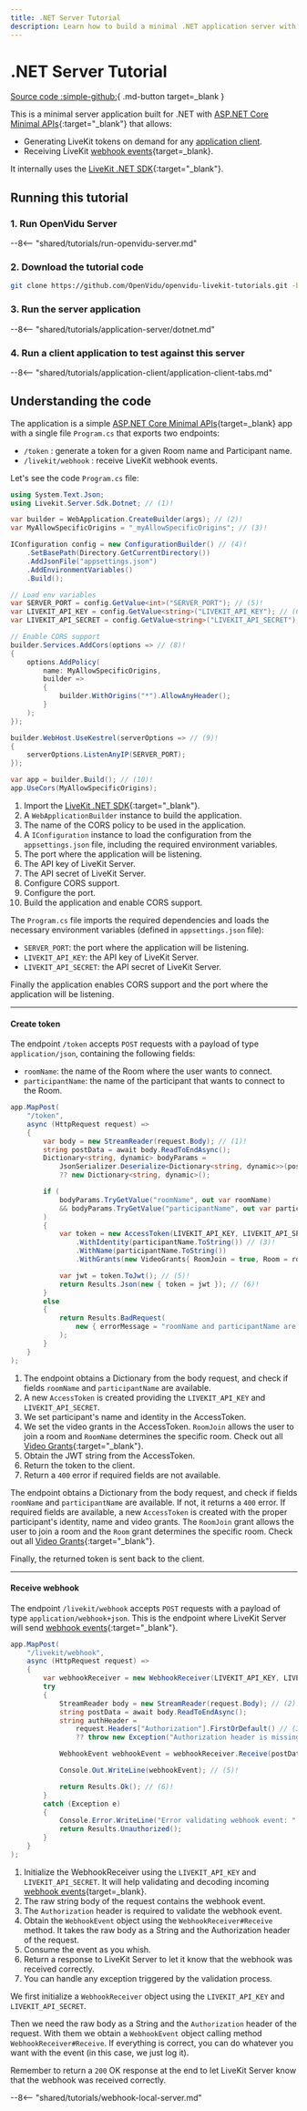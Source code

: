 ```yaml
---
title: .NET Server Tutorial
description: Learn how to build a minimal .NET application server with ASP.NET to generate LiveKit tokens and receive webhook events using the LiveKit .NET SDK.
---
```


# .NET Server Tutorial

[Source code :simple-github:](https://github.com/OpenVidu/openvidu-livekit-tutorials/tree/3.3.0/application-server/dotnet){ .md-button target=\_blank }

This is a minimal server application built for .NET with [ASP.NET Core Minimal APIs](https://learn.microsoft.com/en-us/aspnet/core/tutorials/min-web-api?view=aspnetcore-6.0&tabs=visual-studio){:target="\_blank"} that allows:

-   Generating LiveKit tokens on demand for any [application client](../application-client/index.md).
-   Receiving LiveKit [webhook events](https://docs.livekit.io/home/server/webhooks/){target=\_blank}.

It internally uses the [LiveKit .NET SDK](https://github.com/pabloFuente/livekit-server-sdk-dotnet){:target="\_blank"}.

## Running this tutorial

### 1. Run OpenVidu Server

--8<-- "shared/tutorials/run-openvidu-server.md"

### 2. Download the tutorial code

```bash
git clone https://github.com/OpenVidu/openvidu-livekit-tutorials.git -b 3.3.0
```

### 3. Run the server application

--8<-- "shared/tutorials/application-server/dotnet.md"

### 4. Run a client application to test against this server

--8<-- "shared/tutorials/application-client/application-client-tabs.md"

## Understanding the code

The application is a simple [ASP.NET Core Minimal APIs](https://learn.microsoft.com/en-us/aspnet/core/tutorials/min-web-api?view=aspnetcore-6.0&tabs=visual-studio){target=\_blank} app with a single file `Program.cs` that exports two endpoints:

-   `/token` : generate a token for a given Room name and Participant name.
-   `/livekit/webhook` : receive LiveKit webhook events.

Let's see the code `Program.cs` file:

```cs title="<a href='https://github.com/OpenVidu/openvidu-livekit-tutorials/blob/3.3.0/application-server/dotnet/Program.cs#L1-L36' target='_blank'>Program.cs</a>" linenums="1"
using System.Text.Json;
using Livekit.Server.Sdk.Dotnet; // (1)!

var builder = WebApplication.CreateBuilder(args); // (2)!
var MyAllowSpecificOrigins = "_myAllowSpecificOrigins"; // (3)!

IConfiguration config = new ConfigurationBuilder() // (4)!
    .SetBasePath(Directory.GetCurrentDirectory())
    .AddJsonFile("appsettings.json")
    .AddEnvironmentVariables()
    .Build();

// Load env variables
var SERVER_PORT = config.GetValue<int>("SERVER_PORT"); // (5)!
var LIVEKIT_API_KEY = config.GetValue<string>("LIVEKIT_API_KEY"); // (6)!
var LIVEKIT_API_SECRET = config.GetValue<string>("LIVEKIT_API_SECRET"); // (7)!

// Enable CORS support
builder.Services.AddCors(options => // (8)!
{
    options.AddPolicy(
        name: MyAllowSpecificOrigins,
        builder =>
        {
            builder.WithOrigins("*").AllowAnyHeader();
        }
    );
});

builder.WebHost.UseKestrel(serverOptions => // (9)!
{
    serverOptions.ListenAnyIP(SERVER_PORT);
});

var app = builder.Build(); // (10)!
app.UseCors(MyAllowSpecificOrigins);
```

1. Import the [LiveKit .NET SDK](https://github.com/pabloFuente/livekit-server-sdk-dotnet){:target="\_blank"}.
2. A `WebApplicationBuilder` instance to build the application.
3. The name of the CORS policy to be used in the application.
4. A `IConfiguration` instance to load the configuration from the `appsettings.json` file, including the required environment variables.
5. The port where the application will be listening.
6. The API key of LiveKit Server.
7. The API secret of LiveKit Server.
8. Configure CORS support.
9. Configure the port.
10. Build the application and enable CORS support.

The `Program.cs` file imports the required dependencies and loads the necessary environment variables (defined in `appsettings.json` file):

-   `SERVER_PORT`: the port where the application will be listening.
-   `LIVEKIT_API_KEY`: the API key of LiveKit Server.
-   `LIVEKIT_API_SECRET`: the API secret of LiveKit Server.

Finally the application enables CORS support and the port where the application will be listening.

---

#### Create token

The endpoint `/token` accepts `POST` requests with a payload of type `application/json`, containing the following fields:

-   `roomName`: the name of the Room where the user wants to connect.
-   `participantName`: the name of the participant that wants to connect to the Room.

```cs title="<a href='https://github.com/OpenVidu/openvidu-livekit-tutorials/blob/3.3.0/application-server/dotnet/Program.cs#L38-L68' target='_blank'>Program.cs</a>" linenums="38"
app.MapPost(
    "/token",
    async (HttpRequest request) =>
    {
        var body = new StreamReader(request.Body); // (1)!
        string postData = await body.ReadToEndAsync();
        Dictionary<string, dynamic> bodyParams =
            JsonSerializer.Deserialize<Dictionary<string, dynamic>>(postData)
            ?? new Dictionary<string, dynamic>();

        if (
            bodyParams.TryGetValue("roomName", out var roomName)
            && bodyParams.TryGetValue("participantName", out var participantName)
        )
        {
            var token = new AccessToken(LIVEKIT_API_KEY, LIVEKIT_API_SECRET) // (2)!
                .WithIdentity(participantName.ToString()) // (3)!
                .WithName(participantName.ToString())
                .WithGrants(new VideoGrants{ RoomJoin = true, Room = roomName.ToString() }); // (4)!

            var jwt = token.ToJwt(); // (5)!
            return Results.Json(new { token = jwt }); // (6)!
        }
        else
        {
            return Results.BadRequest(
                new { errorMessage = "roomName and participantName are required" } // (7)!
            );
        }
    }
);
```

1. The endpoint obtains a Dictionary from the body request, and check if fields `roomName` and `participantName` are available.
2. A new `AccessToken` is created providing the `LIVEKIT_API_KEY` and `LIVEKIT_API_SECRET`.
3. We set participant's name and identity in the AccessToken.
4. We set the video grants in the AccessToken. `RoomJoin` allows the user to join a room and `RoomName` determines the specific room. Check out all [Video Grants](https://docs.livekit.io/home/get-started/authentication/#Video-grant){:target="\_blank"}.
5. Obtain the JWT string from the AccessToken.
6. Return the token to the client.
7. Return a `400` error if required fields are not available.

The endpoint obtains a Dictionary from the body request, and check if fields `roomName` and `participantName` are available. If not, it returns a `400` error. If required fields are available, a new `AccessToken` is created with the proper participant's identity, name and video grants. The `RoomJoin` grant allows the user to join a room and the `Room` grant determines the specific room. Check out all [Video Grants](https://docs.livekit.io/home/get-started/authentication/#Video-grant){:target="\_blank"}.

Finally, the returned token is sent back to the client.

---

#### Receive webhook

The endpoint `/livekit/webhook` accepts `POST` requests with a payload of type `application/webhook+json`. This is the endpoint where LiveKit Server will send [webhook events](https://docs.livekit.io/home/server/webhooks/#Events){:target="\_blank"}.

```cs title="<a href='https://github.com/OpenVidu/openvidu-livekit-tutorials/blob/3.3.0/application-server/dotnet/Program.cs#L70-L95' target='_blank'>Program.cs</a>" linenums="70"
app.MapPost(
    "/livekit/webhook",
    async (HttpRequest request) =>
    {
        var webhookReceiver = new WebhookReceiver(LIVEKIT_API_KEY, LIVEKIT_API_SECRET); // (1)!
        try
        {
            StreamReader body = new StreamReader(request.Body); // (2)!
            string postData = await body.ReadToEndAsync();
            string authHeader =
                request.Headers["Authorization"].FirstOrDefault() // (3)!
                ?? throw new Exception("Authorization header is missing");

            WebhookEvent webhookEvent = webhookReceiver.Receive(postData, authHeader); // (4)!

            Console.Out.WriteLine(webhookEvent); // (5)!

            return Results.Ok(); // (6)!
        }
        catch (Exception e)
        {
            Console.Error.WriteLine("Error validating webhook event: " + e.Message); // (7)!
            return Results.Unauthorized();
        }
    }
);
```

1. Initialize the WebhookReceiver using the `LIVEKIT_API_KEY` and `LIVEKIT_API_SECRET`. It will help validating and decoding incoming [webhook events](https://docs.livekit.io/home/server/webhooks/){target=\_blank}.
2. The raw string body of the request contains the webhook event.
3. The `Authorization` header is required to validate the webhook event.
4. Obtain the `WebhookEvent` object using the `WebhookReceiver#Receive` method. It takes the raw body as a String and the Authorization header of the request.
5. Consume the event as you whish.
6. Return a response to LiveKit Server to let it know that the webhook was received correctly.
7. You can handle any exception triggered by the validation process.

We first initialize a `WebhookReceiver` object using the `LIVEKIT_API_KEY` and `LIVEKIT_API_SECRET`.

Then we need the raw body as a String and the `Authorization` header of the request. With them we obtain a `WebhookEvent` object calling method `WebhookReceiver#Receive`. If everything is correct, you can do whatever you want with the event (in this case, we just log it).

Remember to return a `200` OK response at the end to let LiveKit Server know that the webhook was received correctly.

--8<-- "shared/tutorials/webhook-local-server.md"

<br>
